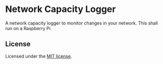 # Network Capacity Logger

A network capacity logger to monitor changes in your network. This shall run on a Raspberry Pi.

## License

Licensed under the [MIT license](https://opensource.org/licenses/MIT).
